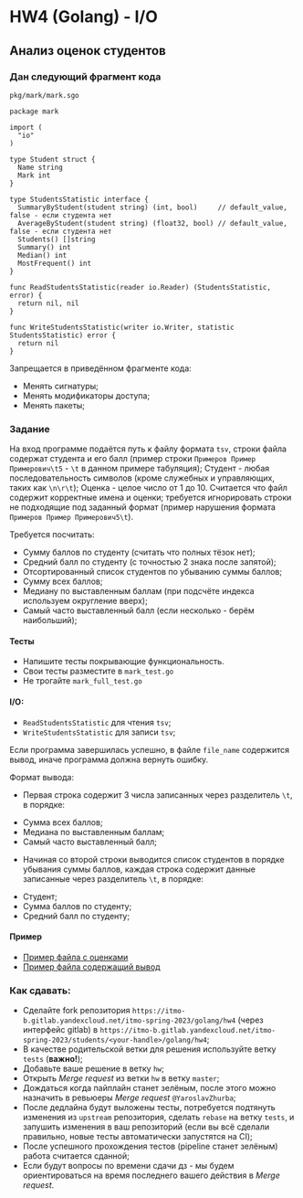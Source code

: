 # HW4 (Golang) - I/O

## Анализ оценок студентов

### Дан следующий фрагмент кода

`pkg/mark/mark.sgo`

```golang
package mark

import (
  "io"
)

type Student struct {
  Name string
  Mark int
}

type StudentsStatistic interface {
  SummaryByStudent(student string) (int, bool)     // default_value, false - если студента нет
  AverageByStudent(student string) (float32, bool) // default_value, false - если студента нет
  Students() []string
  Summary() int
  Median() int
  MostFrequent() int
}

func ReadStudentsStatistic(reader io.Reader) (StudentsStatistic, error) {
  return nil, nil
}

func WriteStudentsStatistic(writer io.Writer, statistic StudentsStatistic) error {
  return nil
}
```

Запрещается в приведённом фрагменте кода:

* Менять сигнатуры;
* Менять модификаторы доступа;
* Менять пакеты;

### Задание

На вход программе подаётся путь к файлу формата `tsv`, строки файла содержат студента и его балл (пример строки
`Примеров Пример Примерович\t5` - `\t` в данном примере табуляция); Студент - любая последовательность символов
(кроме служебных и управляющих, таких как `\n\r\t`); Оценка - целое число от 1 до 10. Считается что файл содержит
корректные имена и оценки; требуется игнорировать строки не подходящие под заданный формат
(пример нарушения формата `Примеров Пример Примерович5\t`).

Требуется посчитать:

- Сумму баллов по студенту (считать что полных тёзок нет);
- Средний балл по студенту (с точностью 2 знака после запятой);
- Отсортированный список студентов по убыванию суммы баллов;
- Сумму всех баллов;
- Медиану по выставленным баллам (при подсчёте индекса используем округление вверх);
- Самый часто выставленный балл (если несколько - берём наибольший);

#### Тесты

* Напишите тесты покрывающие функциональность.
* Свои тесты разместите в `mark_test.go`
* Не трогайте `mark_full_test.go`


#### I/O:

* `ReadStudentsStatistic` для чтения `tsv`;
* `WriteStudentsStatistic` для записи `tsv`;

Если программа завершилась успешно, в файле `file_name` содержится вывод, иначе программа должна вернуть ошибку.

Формат вывода:

* Первая строка содержит 3 числа записанных через разделитель `\t`, в порядке:
- Сумма всех баллов;
- Медиана по выставленным баллам;
- Самый часто выставленный балл;
* Начиная со второй строки выводится список студентов в порядке убывания суммы баллов, каждая строка содержит данные
записанные через разделитель `\t`, в порядке:
- Студент;
- Сумма баллов по студенту;
- Средний балл по студенту;

#### Пример

* [Пример файла с оценками](./data/input_1.tsv)
* [Пример файла содержащий вывод](./data/output_1.tsv)



### Как сдавать:

* Сделайте fork репозитория `https://itmo-b.gitlab.yandexcloud.net/itmo-spring-2023/golang/hw4` (через интерфейс gitlab)
    в `https://itmo-b.gitlab.yandexcloud.net/itmo-spring-2023/students/<your-handle>/golang/hw4`;
* В качестве родительской ветки для решения используйте ветку `tests` (**важно!**);
* Добавьте ваше решение в ветку `hw`;
* Открыть _Merge request_ из ветки `hw` в ветку `master`;
* Дождаться когда пайплайн станет зелёным, после этого можно назначить в ревьюеры _Merge request_ `@YaroslavZhurba`;
* После дедлайна будут выложены тесты, потребуется подтянуть изменения из `upstream` репозитория,
      сделать `rebase` на ветку `tests`, и запушить изменения в ваш репозиторий (если вы всё сделали правильно, новые тесты
      автоматически запустятся на CI);
* После успешного прохождения тестов (pipeline станет зелёным) работа считается сданной;
* Если будут вопросы по времени сдачи дз - мы будем ориентироваться на время последнего вашего действия в _Merge
    request_.

